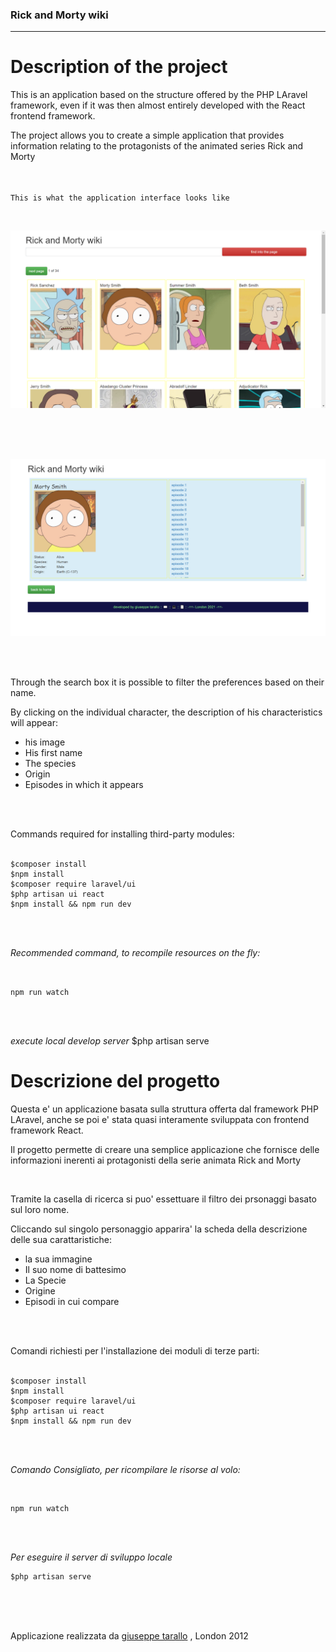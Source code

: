 ### Rick and Morty wiki
----------------------------


Description of the project
==========================

This is an application based on the structure offered by the PHP LAravel framework, even if it was then almost entirely developed with the React frontend framework.

The project allows you to create a simple application that provides information relating to the protagonists of the animated series Rick and Morty

<br> <br>
`This is what the application interface looks like`


<br>

![Rick and Morty](./RickAndMortyApp.png)

<br>
<br>
<br>

![Rick and Morty](./RickAndMortyDetail.png)

<br>
<br>



Through the search box it is possible to filter the preferences based on their name.


By clicking on the individual character, the description of his characteristics will appear:

* his image
* His first name
* The species
* Origin
* Episodes in which it appears

<br>
<br>

Commands required for installing third-party modules:
<br>
<br>


```
$composer install   
$npm install            
$composer require laravel/ui    
$php artisan ui react   
$npm install && npm run dev     
```

<br>
<br>


*Recommended command, to recompile resources on the fly:* 

<br>

``
    npm run watch
``

<br>
<br>


*execute local develop server*
$php artisan serve

Descrizione del progetto
===========================

Questa e' un applicazione basata sulla struttura offerta dal framework PHP LAravel, anche se poi e' stata quasi interamente sviluppata con frontend framework React.

Il progetto permette di creare una semplice applicazione che fornisce delle informazioni inerenti ai protagonisti della serie animata Rick and Morty

<br>



Tramite la casella di ricerca si puo' essettuare il filtro dei prsonaggi basato sul loro nome.


Cliccando sul singolo personaggio apparira' la scheda della descrizione delle sua carattaristiche:

* la sua immagine
* Il suo nome di battesimo
* La Specie
* Origine
* Episodi in cui compare

<br>
<br>

Comandi richiesti per l'installazione dei moduli di terze parti:
<br>
<br>



```
$composer install   
$npm install            
$composer require laravel/ui    
$php artisan ui react   
$npm install && npm run dev     
```

<br>
<br>

*Comando Consigliato, per ricompilare le risorse al volo:*

<br>

```
npm run watch
```

<br>
<br>

*Per eseguire il server di sviluppo locale*

```
$php artisan serve
```

<br>
<br>
<br>


Applicazione realizzata da [giuseppe tarallo](https://www.dev-ita.it) , London 2012